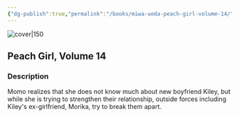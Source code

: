 ```yaml
---
{"dg-publish":true,"permalink":"/books/miwa-ueda-peach-girl-volume-14/","title":"\"Peach Girl, Volume 14\"","tags":["manga","romance"]}
---
```




![cover|150](http://books.google.com/books/content?id=EB5sDwAAQBAJ&printsec=frontcover&img=1&zoom=1&edge=curl&source=gbs_api)

## Peach Girl, Volume 14

### Description

Momo realizes that she does not know much about new boyfriend Kiley, but while she is trying to strengthen their relationship, outside forces including Kiley's ex-girlfriend, Morika, try to break them apart.
```